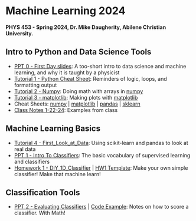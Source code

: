 # Machine Learning 2024
**PHYS 453 - Spring 2024, Dr. Mike Daugherity, Abilene Christian University.**

## Intro to Python and Data Science Tools
* [PPT 0 - First Day slides](pdf/ML0.pdf): A too-short intro to data science and machine learning, and why it is taught by a physicist
* [Tutorial 1 - Python Cheat Sheet](tutorial/Tutorial_01_Python_Cheat_Sheet.ipynb):  Reminders of logic, loops, and formatting output 
* [Tutorial 2 - Numpy](tutorial/Tutorial_02_Numpy.ipynb): Doing math with arrays in [numpy](https://numpy.org/)
* [Tutorial 3 - matplotlib](tutorial/Tutorial_03_Plots_with_matplotlib.ipynb): Making plots with [matplotlib](https://matplotlib.org/)
* Cheat Sheets: [numpy](pdf/numpy_cheat_sheet.pdf) | [matplotlib](pdf/matplotlib_cheat_sheet.pdf) | [pandas](pdf/pandas_cheat_sheet.pdf) | [sklearn](pdf/sklearn_cheat_sheet.pdf)
* [Class Notes 1-22-24](Class_1_22_24_Intro.ipynb.ipynb): Examples from class

## Machine Learning Basics
* [Tutorial 4 - First_Look_at_Data](tutorial/Tutorial_04_First_Look_at_Data.ipynb): Using scikit-learn and pandas to look at real data
* [PPT 1 - Intro To Classifiers](pdf/ML1.pdf): The basic vocabulary of supervised learning and classifiers 
* [Homework 1 - DIY_1D_Classifier](class/HW1_DIY_1D_Classifier.ipynb) | [HW1 Template](class/HW1_Template.ipynb): Make your own simple classifier!  Make that machine learn!

## Classification Tools
* [PPT 2 - Evaluating Classifiers](pdf/ML2.pdf) | [Code Example](class/Metrics_examples.ipynb): Notes on how to score a classifier.  With Math!

<!---
COMMENTS!!!!!


* [Tutorial 5 - A_Classifier_Class](Tutorial_5_A_Classifier_Class.ipynb): Lets give our classifier an interface like the scikit-learn classifiers
* [Homework 2 - Won't You Be My Neighbor](HW2_Neighbors.ipynb): Make a simple Nearest Neighbor classifier


* [Classifier Challenge](Class_Classifier_Challenge.ipynb): Evaluating classifiers problem in class 2.22.23
* [Tutorial 6 - Tuning and Evaluation](Tutorial_6_Tuning_and_Evaluation.ipynb): How to tune and evaluate performance of a classifier
* [Tutorial 7 - Data Transforms](Tutorial_7_Data_Transforms.ipynb): The unskippable step of scaling data

## Classifier Deep Dives
For most classifiers I have Powerpoint slides explaining how it works and tutorial code for how to use it.
* Nearest Neighbor:  [PPT 3](pdf/ML3.pdf) | [Tutorial 8](Tutorial_8_Nearest_Neighbors.ipynb)
* Decision Trees: [PPT 4](pdf/ML4.pdf) | [Tutorial 9](Tutorial_9_Decision_Trees.ipynb)
* [Tutorial 10 - Titanic Pandas](Tutorial_10_Titanic_Pandas.ipynb): Using pandas to look at the Titanic dataset
* [Homework 3 - Trees on the Titanic](HW3_Trees_on_the_Titanic.ipynb): Find out who sinks and who swims on real Titanic data
* [Class Challenge](Class_Challenge_03_20_23.ipynb): Spring Break is over, let's remember how to do machine learning
* Bayesian Classifier: [PPT 5](pdf/ML5.pdf) | [Tutorial 11](Tutorial_11_Bayesian_Classifier.ipynb)
* [Tutorial 12 - Digits Dataset](Tutorial_12_Digits_Dataset.ipynb): Exploring the digits dataset for HW4
* [Homework 4 - Digits Throwdown](HW4_Digits_Throwdown.ipynb): Show off each classifier's special tricks on the digits dataset
* Linear Models: [PPT 6](pdf/ML6.pdf)
* Neural Networks: [PPT 7](pdf/ML7.pdf) | [Tutorial 13](Tutorial_13_Neural_Networks.ipynb)

## Recipes
Copy-and-paste code to get you started on a problem
* [Classification Recipe](Classification_Recipe.ipynb): Code to get you started on a classification problem using pipelines and grid searches
* [Regression Recipe](Regression_Recipe.ipynb): regression problems using pipelines and grid searches (doesn't include discussion on cleaning data)


## Special Topics
* [PPT 8 - Transforms](pdf/ML8.pdf) - feature scaling, dimensionality reduction with PCA, manifold learning and t-SNE, pipelines
* [PPT 9 - Regression](pdf/ML9.pdf) - predicting a real-valued number instead of a category
* [PPT 10 - Unsupervised Learning](pdf/ML10.pdf) - what we can learn without labeled training data: clustering, genetic evolution, random (stochastic) methods
* [PPT 11 - Ensembles](pdf/ML11.pdf) - improving performance with multiple classifiers/regressors: bagging, adaboost, random forests, gradient boosted trees, XGBoost
* [PPT 12 - Modern Methods](pdf/ML12.pdf) - what's new in machine learning: GANS, Stable Diffusion, Deep Learning, LLMs 

--->

